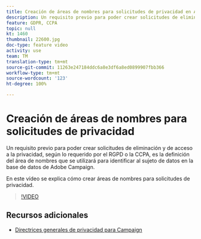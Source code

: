 ```yaml
---
title: Creación de áreas de nombres para solicitudes de privacidad en Adobe Campaign Standard (ACS)
description: Un requisito previo para poder crear solicitudes de eliminación y de acceso a la privacidad, según lo requerido por el RGPD o la CCPA, es la definición del área de nombres que se utilizará para identificar al sujeto de datos en la base de datos de Adobe Campaign. En este vídeo se explica cómo crear áreas de nombres para solicitudes de privacidad.
feature: GDPR, CCPA
topic: null
kt: 1460
thumbnail: 22600.jpg
doc-type: feature video
activity: use
team: TM
translation-type: tm+mt
source-git-commit: 11263e247184ddc6a8e3df6a8ed0899907fbb366
workflow-type: tm+mt
source-wordcount: '123'
ht-degree: 100%

---
```



# Creación de áreas de nombres para solicitudes de privacidad

Un requisito previo para poder crear solicitudes de eliminación y de acceso a la privacidad, según lo requerido por el RGPD o la CCPA, es la definición del área de nombres que se utilizará para identificar al sujeto de datos en la base de datos de Adobe Campaign.

En este vídeo se explica cómo crear áreas de nombres para solicitudes de privacidad.

>[!VIDEO](https://video.tv.adobe.com/v/22600?quality=12)

## Recursos adicionales

* [Directrices generales de privacidad para Campaign](https://helpx.adobe.com/es/campaign/kb/campaign-privacy-overview.html)
